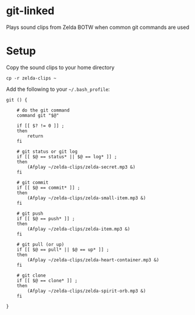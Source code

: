 # git-linked
Plays sound clips from Zelda BOTW when common git commands are used

# Setup

Copy the sound clips to your home directory
```
cp -r zelda-clips ~
```

Add the following to your `~/.bash_profile`:
```
git () {

    # do the git command
    command git "$@"
    
    if [[ $? != 0 ]] ;
    then
        return
    fi    

    # git status or git log
    if [[ $@ == status* || $@ == log* ]] ;
    then
        (Afplay ~/zelda-clips/zelda-secret.mp3 &)
    fi

    # git commit
    if [[ $@ == commit* ]] ;
    then
        (Afplay ~/zelda-clips/zelda-small-item.mp3 &)
    fi

    # git push
    if [[ $@ == push* ]] ;
    then
        (Afplay ~/zelda-clips/zelda-item.mp3 &)
    fi

    # git pull (or up)
    if [[ $@ == pull* || $@ == up* ]] ;
    then
        (Afplay ~/zelda-clips/zelda-heart-container.mp3 &)
    fi

    # git clone
    if [[ $@ == clone* ]] ;
    then
        (Afplay ~/zelda-clips/zelda-spirit-orb.mp3 &)
    fi

}
```

